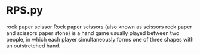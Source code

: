 # RPS.py

rock paper scissor
Rock paper scissors (also known as scissors rock paper and scissors paper stone) is a hand game usually played between two people, in which each player simultaneously forms one of three shapes with an outstretched hand.
